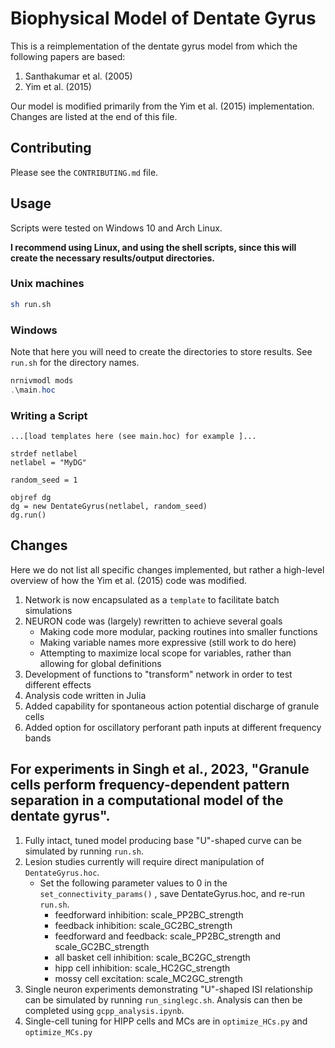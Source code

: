 # Biophysical Model of Dentate Gyrus 

This is a reimplementation of the dentate gyrus model from which the following papers are based: 

1. Santhakumar et al. (2005) 
2. Yim et al. (2015) 

Our model is modified primarily from the Yim et al. (2015) implementation. Changes are listed at the end of this file.  

## Contributing 

Please see the `CONTRIBUTING.md` file.

## Usage 

Scripts were tested on Windows 10 and Arch Linux. 

__I recommend using Linux, and using the shell scripts, since this will create the necessary results/output directories.__

### Unix machines 

``` bash
sh run.sh

```
### Windows 

Note that here you will need to create the directories to store results. See `run.sh` for the directory names.

```powershell
nrnivmodl mods 
.\main.hoc 
```

### Writing a Script 

```hoc 
...[load templates here (see main.hoc) for example ]...

strdef netlabel
netlabel = "MyDG"

random_seed = 1

objref dg
dg = new DentateGyrus(netlabel, random_seed)
dg.run() 

```

## Changes 

Here we do not list all specific changes implemented, but rather a high-level overview of how the Yim et al. (2015) code was modified. 

1. Network is now encapsulated as a `template` to facilitate batch simulations 
2. NEURON code was (largely) rewritten to achieve several goals
	- Making code more modular, packing routines into smaller functions 
	- Making variable names more expressive (still work to do here) 
	- Attempting to maximize local scope for variables, rather than allowing for global definitions 
3. Development of functions to "transform" network in order to test different effects
4. Analysis code written in Julia  
5. Added capability for spontaneous action potential discharge of granule cells 
6. Added option for oscillatory perforant path inputs at different frequency bands

## For experiments in Singh et al., 2023, "Granule cells perform frequency-dependent pattern separation in a computational model of the dentate gyrus". 

1. Fully intact, tuned model producing base "U"-shaped curve can be simulated by running `run.sh`.
2. Lesion studies currently will require direct manipulation of `DentateGyrus.hoc`. 
	- Set the following parameter values to 0 in the `set_connectivity_params()` , save DentateGyrus.hoc, and re-run `run.sh`.
		- feedforward inhibition: scale_PP2BC_strength
		- feedback inhibition: scale_GC2BC_strength
		- feedforward and feedback: scale_PP2BC_strength and scale_GC2BC_strength
		- all basket cell inhibition: scale_BC2GC_strength
		- hipp cell inhibition: scale_HC2GC_strength
		- mossy cell excitation: scale_MC2GC_strength
3. Single neuron experiments demonstrating "U"-shaped ISI relationship can be simulated by running `run_singlegc.sh`. Analysis can then be completed using `gcpp_analysis.ipynb`. 
4. Single-cell tuning for HIPP cells and MCs are in `optimize_HCs.py` and `optimize_MCs.py`
